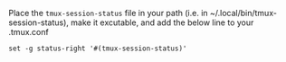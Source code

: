 Place the `tmux-session-status` file in your path (i.e. in ~/.local/bin/tmux-session-status), make it excutable, and add the below line to your .tmux.conf 

```
set -g status-right '#(tmux-session-status)'
```
